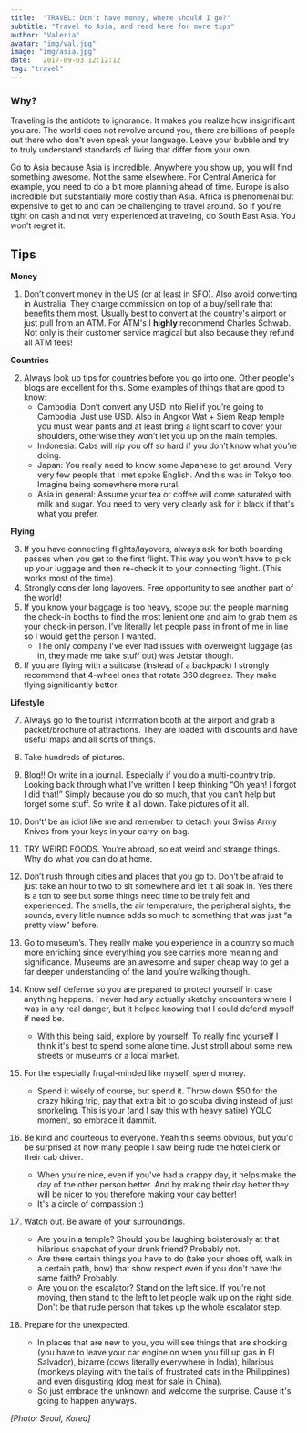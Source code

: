 ```yaml
---
title:  "TRAVEL: Don't have money, where should I go?"
subtitle: "Travel to Asia, and read here for more tips"
author: "Valeria"
avatar: "img/val.jpg"
image: "img/asia.jpg"
date:   2017-09-03 12:12:12
tag: "travel"
---
```


### Why?

Traveling is the antidote to ignorance. It makes you realize how insignificant you are. The world does not revolve around you, there are billions of people out there who don't even speak your language. Leave your bubble and try to truly understand standards of living that differ from your own.

Go to Asia because Asia is incredible. Anywhere you show up, you will find something awesome. Not the same elsewhere. For Central America for example, you need to do a bit more planning ahead of time. Europe is also incredible but substantially more costly than Asia. Africa is phenomenal but expensive to get to and can be challenging to travel around. So if you're tight on cash and not very experienced at traveling, do South East Asia. You won't regret it.

## Tips

<strong>Money</strong>

 1. Don’t convert money in the US (or at least in SFO). Also avoid converting in Australia. They charge commission on top of a buy/sell rate that benefits them most. Usually best to convert at the country's airport or just pull from an ATM. For ATM's I <b>highly</b> recommend Charles Schwab. Not only is their customer service magical but also because they refund all ATM fees! 

<strong>Countries</strong>

2. Always look up tips for countries before you go into one. Other people's blogs are excellent for this. Some examples of things that are good to know:
	- Cambodia: Don’t convert any USD into Riel if you’re going to Cambodia. Just use USD. Also in Angkor Wat + Siem Reap temple you must wear pants and at least bring a light scarf to cover your shoulders, otherwise they won’t let you up on the main temples.
	- Indonesia: Cabs will rip you off so hard if you don’t know what you’re doing.
	- Japan: You really need to know some Japanese to get around. Very very few people that I met spoke English. And this was in Tokyo too. Imagine being somewhere more rural.
	- Asia in general: Assume your tea or coffee will come saturated with milk and sugar. You need to very very clearly ask for it black if that's what you prefer.

<strong>Flying</strong>

3. If you have connecting flights/layovers, always ask for both boarding passes when you get to the first flight. This way you won’t have to pick up your luggage and then re-check it to your connecting flight. (This works most of the time).
4. Strongly consider long layovers. Free opportunity to see another part of the world!
5. If you know your baggage is too heavy, scope out the people manning the check-in booths to find the most lenient one and aim to grab them as your check-in person. I’ve literally let people pass in front of me in line so I would get the person I wanted.
	- The only company I’ve ever had issues with overweight luggage (as in, they made me take stuff out) was Jetstar though.
6. If you are flying with a suitcase (instead of a backpack) I strongly recommend that 4-wheel ones that rotate 360 degrees. They make flying significantly better.

<strong>Lifestyle</strong>

7. Always go to the tourist information booth at the airport and grab a packet/brochure of attractions. They are loaded with discounts and have useful maps and all sorts of things.
8. Take hundreds of pictures.
9. Blog!! Or write in a journal. Especially if you do a multi-country trip. Looking back through what I’ve written I keep thinking “Oh yeah! I forgot I did that!” Simply because you do so much, that you can’t help but forget some stuff. So write it all down. Take pictures of it all.
10. Don’t’ be an idiot like me and remember to detach your Swiss Army Knives from your keys in your carry-on bag.
11. TRY WEIRD FOODS. You’re abroad, so eat weird and strange things. Why do what you can do at home.
12. Don’t rush through cities and places that you go to. Don’t be afraid to just take an hour to two to sit somewhere and let it all soak in. Yes there is a ton to see but some things need time to be truly felt and experienced. The smells, the air temperature, the peripheral sights, the sounds, every little nuance adds so much to something that was just “a pretty view” before.
13. Go to museum’s. They really make you experience in a country so much more enriching since everything you see carries more meaning and significance. Museums are an awesome and super cheap way to get a far deeper understanding of the land you’re walking though.
14. Know self defense so you are prepared to protect yourself in case anything happens. I never had any actually sketchy encounters where I was in any real danger, but it helped knowing that I could defend myself if need be. 
	- With this being said, explore by yourself. To really find yourself I think it's best to spend some alone time. Just stroll about some new streets or museums or a local market. 
15. For the especially frugal-minded like myself, spend money.
	- Spend it wisely of course, but spend it. Throw down $50 for the crazy hiking trip, pay that extra bit to go scuba diving instead of just snorkeling. This is your (and I say this with heavy satire) YOLO moment, so embrace it dammit.

16. Be kind and courteous to everyone. Yeah this seems obvious, but you'd be surprised at how many people I saw being rude the hotel clerk or their cab driver. 
	- When you're nice, even if you've had a crappy day, it helps make the day of the other person better. And by making their day better they will be nicer to you therefore making your day better!
	- It's a circle of compassion :)
17. Watch out. Be aware of your surroundings. 
	- Are you in a temple? Should you be laughing boisterously at that hilarious snapchat of your drunk friend? Probably not.
	- Are there certain things you have to do (take your shoes off, walk in a certain path, bow) that show respect even if you don't have the same faith? Probably. 
	- Are you on the escalator? Stand on the left side. If you're not moving, then stand to the left to let people walk up on the right side. Don't be that rude person that takes up the whole escalator step. 
18. Prepare for the unexpected.
	- In places that are new to you, you will see things that are shocking (you have to leave your car engine on when you fill up gas in El Salvador), bizarre (cows literally everywhere in India), hilarious (monkeys playing with the tails of frustrated cats in the Philippines) and even disgusting (dog meat for sale in China). 
	- So just embrace the unknown and welcome the surprise. Cause it's going to happen anyways.

*[Photo: Seoul, Korea]*